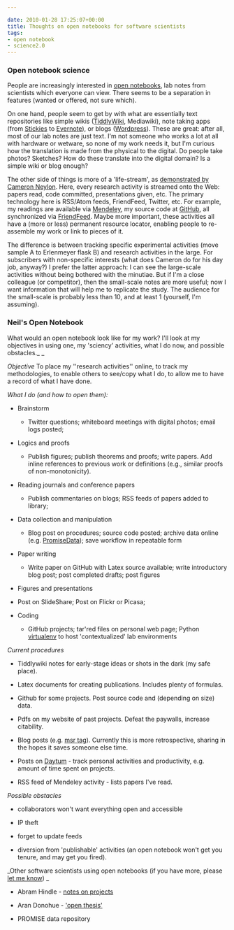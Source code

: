 ```yaml
---

date: 2010-01-28 17:25:07+00:00
title: Thoughts on open notebooks for software scientists
tags:
- open notebook
- science2.0
---
```


### Open notebook science


People are increasingly interested in [open notebooks](http://www.aejournal.net/content/1/1/3), lab notes from scientists which everyone can view. There seems to be a separation in features (wanted or offered, not sure which).

On one hand, people seem to get by with what are essentially text repositories like simple wikis ([TiddlyWiki](http://www.tiddlywiki.com/), Mediawiki), note taking apps (from [Stickies](http://en.wikipedia.org/wiki/Stickies_%28software%29) to [Evernote](http://www.evernote.com/)), or blogs ([Wordpress](http://wordpress.com)). These are great: after all, most of our lab notes are just text. I'm not someone who works a lot at all with hardware or wetware, so none of my work needs it, but I'm curious how the translation is made from the physical to the digital. Do people take photos? Sketches? How do these translate into the digital domain? Is a simple wiki or blog enough?

The other side of things is more of a 'life-stream', as [demonstrated by Cameron Neylon](http://cameronneylon.net/). Here, every research activity is streamed onto the Web: papers read, code committed, presentations given, etc. The primary technology here is RSS/Atom feeds, FriendFeed, Twitter, etc. For example, my readings are available via [Mendeley](http://www.mendeley.com/collections/994751/Open/), my source code at [GitHub](http://github.com/neilernst), all synchronized via [FriendFeed](http://friendfeed.com/alex77). Maybe more important, these activities all have a (more or less) permanent resource locator, enabling people to re-assemble my work or link to pieces of it.

The difference is between tracking specific experimental activities (move sample A to Erlenmeyer flask B) and research activities in the large. For subscribers with non-specific interests (what does Cameron do for his day job, anyway?) I prefer the latter approach: I can see the large-scale activities without being bothered with the minutiae. But if I'm a close colleague (or competitor), then the small-scale notes are more useful; now I want information that will help me to replicate the study. The audience for the small-scale is probably less than 10, and at least 1 (yourself, I'm assuming).


### Neil's Open Notebook


What would an open notebook look like for my work? I'll look at my objectives in using one, my 'sciency' activities, what I do now, and possible obstacles._ _

_Objective_
To place my ''research activities'' online, to track my methodologies, to enable others to see/copy what I do, to allow me to have a record of what I have done.

_What I do (and how to open them):_



	
  * Brainstorm

	
    * Twitter questions; whiteboard meetings with digital photos; email logs posted; 




	
  * Logics and proofs

	
    * Publish figures; publish theorems and proofs; write papers. Add inline references to previous work or definitions (e.g., similar proofs of non-monotonicity).




	
  * Reading journals and conference papers

	
    * Publish commentaries on blogs; RSS feeds of papers added to library; 




	
  * Data collection and manipulation

	
    * Blog post on procedures; source code posted; archive data online (e.g. [PromiseData](http://promisedata.org/?cat=11)); save workflow in repeatable form




	
  * Paper writing

	
    * Write paper on GitHub with Latex source available; write introductory blog post; post completed drafts; post figures




	
  * Figures and presentations

	
  * Post on SlideShare; Post on Flickr or Picasa;

	
  * Coding

	
    * GitHub projects; tar'red files on personal web page; Python [virtualenv](http://iamzed.com/2009/05/07/a-primer-on-virtualenv/) to host 'contextualized' lab environments 





_Current procedures_



	
  * Tiddlywiki notes for early-stage ideas or shots in the dark (my safe place).

	
  * Latex documents for creating publications. Includes plenty of formulas.

	
  * Github for some projects. Post source code and (depending on size) data.

	
  * Pdfs on my website of past projects. Defeat the paywalls, increase citability.

	
  * Blog posts (e.g. [msr tag](http://neilernst.net/tag/msr/)). Currently this is more retrospective, sharing in the hopes it saves someone else time.

	
  * Posts on [Daytum](http://daytum.com/) - track personal activities and productivity, e.g. amount of time spent on projects.

	
  * RSS feed of Mendeley activity - lists papers I've read.


_Possible obstacles_



	
  * collaborators won't want everything open and accessible

	
  * IP theft

	
  * forget to update feeds

	
  * diversion from 'publishable' activities (an open notebook won't get you tenure, and may get you fired).


_Other software scientists using open notebooks (if you have more, please [let me know](http://twitter.com/alex77))
_



	
  * Abram Hindle - [notes on projects](http://softwareprocess.es/index.cgi/Veve)

	
  * Aran Donohue - ['open thesis'](http://www.arandonohue.com/writing/)

	
  * PROMISE data repository


